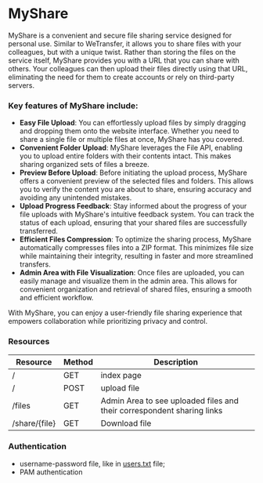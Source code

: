 # MyShare

MyShare is a convenient and secure file sharing service designed for personal use. Similar to WeTransfer, it allows you
to share files with your colleagues, but with a unique twist. Rather than storing the files on the service itself,
MyShare provides you with a URL that you can share with others. Your colleagues can then upload their files directly
using that URL, eliminating the need for them to create accounts or rely on third-party servers.

### Key features of MyShare include:

* **Easy File Upload**: You can effortlessly upload files by simply dragging and dropping them onto the website
  interface. Whether you need to share a single file or multiple files at once, MyShare has you covered.
* **Convenient Folder Upload**: MyShare leverages the File API, enabling you to upload entire folders with their
  contents intact. This makes sharing organized sets of files a breeze.
* **Preview Before Upload**: Before initiating the upload process, MyShare offers a convenient preview of the selected
  files and folders. This allows you to verify the content you are about to share, ensuring accuracy and avoiding any
  unintended mistakes.
* **Upload Progress Feedback**: Stay informed about the progress of your file uploads with MyShare's intuitive feedback
  system. You can track the status of each upload, ensuring that your shared files are successfully transferred.
* **Efficient Files Compression**: To optimize the sharing process, MyShare automatically compresses files into a ZIP
  format. This minimizes file size while maintaining their integrity, resulting in faster and more streamlined
  transfers.
* **Admin Area with File Visualization**: Once files are uploaded, you can easily manage and visualize them in the admin
  area. This allows for convenient organization and retrieval of shared files, ensuring a smooth and efficient workflow.

With MyShare, you can enjoy a user-friendly file sharing experience that empowers collaboration while prioritizing
privacy and control.

### Resources

| Resource      | Method | Description                                                            |
|---------------|--------|------------------------------------------------------------------------|
| /             | GET    | index page                                                             |
| /             | POST   | upload file                                                            |
| /files        | GET    | Admin Area to see uploaded files and their correspondent sharing links |
| /share/{file} | GET    | Download file                                                          |

### Authentication

* username-password file, like in [users.txt](https://github.com/NunuM/myshare-wetransfer/blob/master/users.txt) file;
* PAM authentication